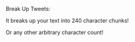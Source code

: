 Break Up Tweets: 

It breaks up your text into 240 character chunks! 

Or any other arbitrary character count! 